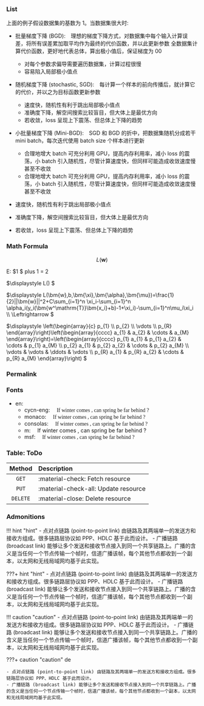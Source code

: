 <font class="generalcy">

### List

上面的例子假设数据集的基数为 1。当数据集很大时:

- 批量梯度下降 (BGD): 理想的梯度下降方式，对数据集中每个输入计算误差，将所有误差累加取平均作为最终的代价函数，并以此更新参数
全数据集计算代价函数，更好地代表总体，算出极小值后，保证梯度为 00
    - 对每个参数求偏导需要遍历数据集，计算过程很慢
    - 容易陷入局部极小值点
- 随机梯度下降 (stochastic, SGD): 每计算一个样本的前向传播后，就计算它的代价，并以之为目标函数更新参数
    - 速度快，随机性有利于跳出局部极小值点
    - 准确度下降，解空间搜索比较盲目，但大体上是最优方向
    - 若收敛，loss 呈现上下震荡、但总体上下降的趋势
- 小批量梯度下降 (Mini-BGD): SGD 和 BGD 的折中，把数据集随机分成若干 mini batch，每次迭代使用 batch size 个样本进行更新
    - 合理地增大 batch 可充分利用 GPU，提高内存利用率，减小 loss 的震荡，小 batch 引入随机性，尽管计算速度快，但同样可能造成收敛速度慢甚至不收敛
    - 合理地增大 batch 可充分利用 GPU，提高内存利用率，减小 loss 的震荡，小 batch 引入随机性，尽管计算速度快，但同样可能造成收敛速度慢甚至不收敛

- 速度快，随机性有利于跳出局部极小值点
- 准确度下降，解空间搜索比较盲目，但大体上是最优方向
- 若收敛，loss 呈现上下震荡、但总体上下降的趋势

### Math Formula

$$
L(\bm{w})
$$

E: $1 $ plus $1$ $=$ $2$

$\displaystyle L() $

$\displaystyle
L(\bm{w},b,\bm{\xi},\bm{\alpha},\bm{\mu})=\frac{1}{2}||\bm{w}||^2+C\sum_{i=1}^n \xi_i-\sum_{i=1}^n \alpha_i(y_i(\bm{w^\mathrm{T}}\bm{x_i}+b)-1+\xi_i)-\sum_{i=1}^n\mu_i\xi_i \\\\
\Leftrightarrow
$

$\displaystyle
\left(\begin{array}{c}
p_{1} \\\\
p_{2} \\\\
\vdots \\\\
p_{R}
\end{array}\right)\left(\begin{array}{cccc}
a_{1} & a_{2} & \cdots & a_{M}
\end{array}\right)=\left(\begin{array}{cccc}
p_{1} a_{1} & p_{1} a_{2} & \cdots & p_{1} a_{M} \\\\
p_{2} a_{1} & p_{2} a_{2} & \cdots & p_{2} a_{M} \\\\
\vdots & \vdots & \ddots & \vdots \\\\
p_{R} a_{1} & p_{R} a_{2} & \cdots & p_{R} a_{M}
\end{array}\right)
$

### Permalink



### Fonts

- en:
    - cycn-eng:&emsp; <font face="cycn-eng">If winter comes , can spring be far behind ?</font>
    - monaco:&emsp; <font face="Monaco">If winter comes , can spring be far behind ?</font>
    - consolas:&emsp; <font face="Consolas">If winter comes , can spring be far behind ?</font>
    - m:&emsp; <mag>If winter comes , can spring be far behind ?</mag>
    - msf:&emsp; <font face="msf">If winter comes , can spring be far behind ?</font>



### Table: ToDo


| Method      | Description                          |
| :---------: | :---------------------------------- |
| `GET`       | :material-check:     Fetch resource  |
| `PUT`       | :material-check-all: Update resource |
| `DELETE`    | :material-close:     Delete resource |


### Admonitions

!!! hint "hint"
    - 点对点链路 (point-to-point link) 由链路及其两端单一的发送方和接收方组成。很多链路层协议如 PPP、HDLC 基于此而设计。
    - 广播链路 (broadcast link) 能够让多个发送和接收节点接入到同一个共享链路上。广播的含义是当任何一个节点传输一个帧时，信道广播该帧，每个其他节点都收到一个副本，以太网和无线局域网均基于此实现。

???+ hint "hint"
    - 点对点链路 (point-to-point link) 由链路及其两端单一的发送方和接收方组成。很多链路层协议如 PPP、HDLC 基于此而设计。
    - 广播链路 (broadcast link) 能够让多个发送和接收节点接入到同一个共享链路上。广播的含义是当任何一个节点传输一个帧时，信道广播该帧，每个其他节点都收到一个副本，以太网和无线局域网均基于此实现。

!!! caution "caution"
    - 点对点链路 (point-to-point link) 由链路及其两端单一的发送方和接收方组成。很多链路层协议如 PPP、HDLC 基于此而设计。
    - 广播链路 (broadcast link) 能够让多个发送和接收节点接入到同一个共享链路上。广播的含义是当任何一个节点传输一个帧时，信道广播该帧，每个其他节点都收到一个副本，以太网和无线局域网均基于此实现。

???+ caution "caution"
    de

    - 点对点链路 (point-to-point link) 由链路及其两端单一的发送方和接收方组成。很多链路层协议如 PPP、HDLC 基于此而设计。
    - 广播链路 (broadcast link) 能够让多个发送和接收节点接入到同一个共享链路上。广播的含义是当任何一个节点传输一个帧时，信道广播该帧，每个其他节点都收到一个副本，以太网和无线局域网均基于此实现。

</font>